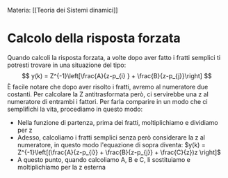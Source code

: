 Materia: [[Teoria dei Sistemi dinamici]]

# Calcolo della risposta forzata
Quando calcoli la risposta forzata, a volte dopo aver fatto i fratti semplici ti potresti trovare in una situazione del tipo:
$$
y(k) = Z^{-1}\left[\frac{A}{z-p_{i} } + \frac{B}{z-p_{j}}\right]
$$
È facile notare che dopo aver risolto i fratti, avremo al numeratore due costanti. Per calcolare la Z antitrasformata però, ci servirebbe una z al numeratore di entrambi i fattori. Per farla comparire in un modo che ci semplifichi la vita, procediamo in questo modo:
* Nella funzione di partenza, prima dei fratti, moltiplichiamo e dividiamo per z
* Adesso, calcoliamo i fratti semplici senza però considerare la z al numeratore, in questo modo l'equazione di sopra diventa:  $y(k) = Z^{-1}\left[(\frac{A}{z-p_{i}} + \frac{B}{z-p_{j}} + \frac{C}{z})z \right]$
* A questo punto, quando calcoliamo A, B e C, li sostituiamo e moltiplichiamo per la z esterna